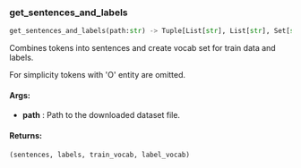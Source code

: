 

### get_sentences_and_labels
```python
get_sentences_and_labels(path:str) -> Tuple[List[str], List[str], Set[str], Set[str]]
```
Combines tokens into sentences and create vocab set for train data and labels.

For simplicity tokens with 'O' entity are omitted.


#### Args:

* **path** :  Path to the downloaded dataset file.

#### Returns:
    (sentences, labels, train_vocab, label_vocab)